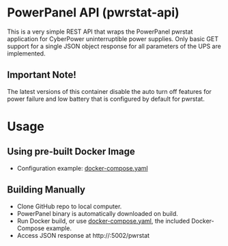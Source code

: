 # PowerPanel API (pwrstat-api)

This is a very simple REST API that wraps the PowerPanel pwrstat application for CyberPower uninterruptible power supplies. Only basic GET support for a single JSON object response for all parameters of the UPS are implemented.

## Important Note!

The latest versions of this container disable the auto turn off features for power failure and low battery that is configured by default for pwrstat. 

# Usage

## Using pre-built Docker Image
- Configuration example: [docker-compose.yaml](prebuilt-docker-compose.yaml)

## Building Manually
  - Clone GitHub repo to local computer.
  - PowerPanel binary is automatically downloaded on build.
  - Run Docker build, or use [docker-compose.yaml](build-example-docker-compose.yaml), the included Docker-Compose example. 
  - Access JSON response at http://<docker host IP>:5002/pwrstat
